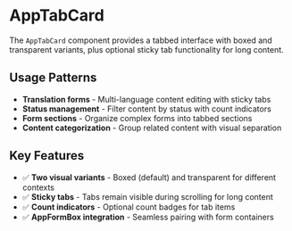 # AppTabCard

The `AppTabCard` component provides a tabbed interface with boxed and transparent variants, plus optional sticky tab functionality for long content.

## Usage Patterns

- **Translation forms** - Multi-language content editing with sticky tabs
- **Status management** - Filter content by status with count indicators
- **Form sections** - Organize complex forms into tabbed sections
- **Content categorization** - Group related content with visual separation

## Key Features

- ✅ **Two visual variants** - Boxed (default) and transparent for different contexts
- ✅ **Sticky tabs** - Tabs remain visible during scrolling for long content
- ✅ **Count indicators** - Optional count badges for tab items
- ✅ **AppFormBox integration** - Seamless pairing with form containers
